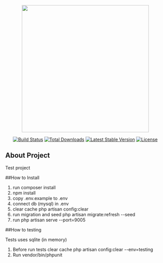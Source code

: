 <p align="center"><img src="https://res.cloudinary.com/dtfbvvkyp/image/upload/v1566331377/laravel-logolockup-cmyk-red.svg" width="400"></p>

<p align="center">
<a href="https://travis-ci.org/laravel/framework"><img src="https://travis-ci.org/laravel/framework.svg" alt="Build Status"></a>
<a href="https://packagist.org/packages/laravel/framework"><img src="https://poser.pugx.org/laravel/framework/d/total.svg" alt="Total Downloads"></a>
<a href="https://packagist.org/packages/laravel/framework"><img src="https://poser.pugx.org/laravel/framework/v/stable.svg" alt="Latest Stable Version"></a>
<a href="https://packagist.org/packages/laravel/framework"><img src="https://poser.pugx.org/laravel/framework/license.svg" alt="License"></a>
</p>

## About Project

Test project

##How to Install

1. run composer install
1. npm install
1. copy .env.example to .env
1. connect db (mysql) in .env
1. clear cache php artisan config:clear
1. run migration and seed  php artisan migrate:refresh --seed
1. run php artisan serve --port=9005


##How to testing

Tests uses sqlite (in memory)

1. Before run tests clear cache php artisan config:clear --env=testing
1. Run vendor/bin/phpunit




